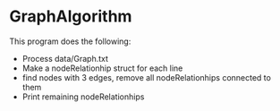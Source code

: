 # GraphAlgorithm

This program does the following:

- Process data/Graph.txt
- Make a nodeRelationhip struct for each line
- find nodes with 3 edges, remove all nodeRelationhips connected to them
- Print remaining nodeRelationhips